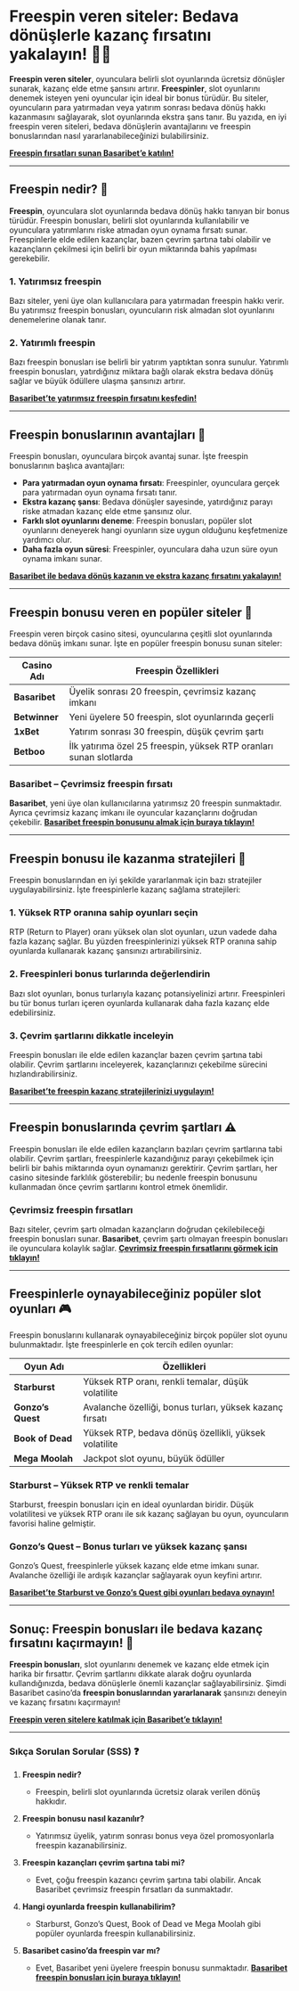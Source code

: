 # Freespin veren siteler: Bedava dönüşlerle kazanç fırsatını yakalayın! 🎰💸

**Freespin veren siteler**, oyunculara belirli slot oyunlarında ücretsiz dönüşler sunarak, kazanç elde etme şansını artırır. **Freespinler**, slot oyunlarını denemek isteyen yeni oyuncular için ideal bir bonus türüdür. Bu siteler, oyuncuların para yatırmadan veya yatırım sonrası bedava dönüş hakkı kazanmasını sağlayarak, slot oyunlarında ekstra şans tanır. Bu yazıda, en iyi freespin veren siteleri, bedava dönüşlerin avantajlarını ve freespin bonuslarından nasıl yararlanabileceğinizi bulabilirsiniz.

[**Freespin fırsatları sunan Basaribet’e katılın!**](https://casinotr.link/gWCRZ4)

---

## Freespin nedir? 🎯

**Freespin**, oyunculara slot oyunlarında bedava dönüş hakkı tanıyan bir bonus türüdür. Freespin bonusları, belirli slot oyunlarında kullanılabilir ve oyunculara yatırımlarını riske atmadan oyun oynama fırsatı sunar. Freespinlerle elde edilen kazançlar, bazen çevrim şartına tabi olabilir ve kazançların çekilmesi için belirli bir oyun miktarında bahis yapılması gerekebilir.

### **1. Yatırımsız freespin**
Bazı siteler, yeni üye olan kullanıcılara para yatırmadan freespin hakkı verir. Bu yatırımsız freespin bonusları, oyuncuların risk almadan slot oyunlarını denemelerine olanak tanır.

### **2. Yatırımlı freespin**
Bazı freespin bonusları ise belirli bir yatırım yaptıktan sonra sunulur. Yatırımlı freespin bonusları, yatırdığınız miktara bağlı olarak ekstra bedava dönüş sağlar ve büyük ödüllere ulaşma şansınızı artırır.

[**Basaribet’te yatırımsız freespin fırsatını keşfedin!**](https://casinotr.link/gWCRZ4)

---

## Freespin bonuslarının avantajları 🌟

Freespin bonusları, oyunculara birçok avantaj sunar. İşte freespin bonuslarının başlıca avantajları:

- **Para yatırmadan oyun oynama fırsatı**: Freespinler, oyunculara gerçek para yatırmadan oyun oynama fırsatı tanır.
- **Ekstra kazanç şansı**: Bedava dönüşler sayesinde, yatırdığınız parayı riske atmadan kazanç elde etme şansınız olur.
- **Farklı slot oyunlarını deneme**: Freespin bonusları, popüler slot oyunlarını deneyerek hangi oyunların size uygun olduğunu keşfetmenize yardımcı olur.
- **Daha fazla oyun süresi**: Freespinler, oyunculara daha uzun süre oyun oynama imkanı sunar.

[**Basaribet ile bedava dönüş kazanın ve ekstra kazanç fırsatını yakalayın!**](https://casinotr.link/gWCRZ4)

---

## Freespin bonusu veren en popüler siteler 🎲

Freespin veren birçok casino sitesi, oyuncularına çeşitli slot oyunlarında bedava dönüş imkanı sunar. İşte en popüler freespin bonusu sunan siteler:

| **Casino Adı**           | **Freespin Özellikleri**                                                |
|--------------------------|-------------------------------------------------------------------------|
| **Basaribet**            | Üyelik sonrası 20 freespin, çevrimsiz kazanç imkanı                     |
| **Betwinner**            | Yeni üyelere 50 freespin, slot oyunlarında geçerli                      |
| **1xBet**                | Yatırım sonrası 30 freespin, düşük çevrim şartı                         |
| **Betboo**               | İlk yatırıma özel 25 freespin, yüksek RTP oranları sunan slotlarda      |

### **Basaribet – Çevrimsiz freespin fırsatı**
**Basaribet**, yeni üye olan kullanıcılarına yatırımsız 20 freespin sunmaktadır. Ayrıca çevrimsiz kazanç imkanı ile oyuncular kazançlarını doğrudan çekebilir. [**Basaribet freespin bonusunu almak için buraya tıklayın!**](https://casinotr.link/gWCRZ4)

---

## Freespin bonusu ile kazanma stratejileri 🧠

Freespin bonuslarından en iyi şekilde yararlanmak için bazı stratejiler uygulayabilirsiniz. İşte freespinlerle kazanç sağlama stratejileri:

### **1. Yüksek RTP oranına sahip oyunları seçin**
RTP (Return to Player) oranı yüksek olan slot oyunları, uzun vadede daha fazla kazanç sağlar. Bu yüzden freespinlerinizi yüksek RTP oranına sahip oyunlarda kullanarak kazanç şansınızı artırabilirsiniz.

### **2. Freespinleri bonus turlarında değerlendirin**
Bazı slot oyunları, bonus turlarıyla kazanç potansiyelinizi artırır. Freespinleri bu tür bonus turları içeren oyunlarda kullanarak daha fazla kazanç elde edebilirsiniz.

### **3. Çevrim şartlarını dikkatle inceleyin**
Freespin bonusları ile elde edilen kazançlar bazen çevrim şartına tabi olabilir. Çevrim şartlarını inceleyerek, kazançlarınızı çekebilme sürecini hızlandırabilirsiniz.

[**Basaribet’te freespin kazanç stratejilerinizi uygulayın!**](https://casinotr.link/gWCRZ4)

---

## Freespin bonuslarında çevrim şartları ⚠️

Freespin bonusları ile elde edilen kazançların bazıları çevrim şartlarına tabi olabilir. Çevrim şartları, freespinlerle kazandığınız parayı çekebilmek için belirli bir bahis miktarında oyun oynamanızı gerektirir. Çevrim şartları, her casino sitesinde farklılık gösterebilir; bu nedenle freespin bonusunu kullanmadan önce çevrim şartlarını kontrol etmek önemlidir.

### **Çevrimsiz freespin fırsatları**
Bazı siteler, çevrim şartı olmadan kazançların doğrudan çekilebileceği freespin bonusları sunar. **Basaribet**, çevrim şartı olmayan freespin bonusları ile oyunculara kolaylık sağlar. [**Çevrimsiz freespin fırsatlarını görmek için tıklayın!**](https://casinotr.link/gWCRZ4)

---

## Freespinlerle oynayabileceğiniz popüler slot oyunları 🎮

Freespin bonuslarını kullanarak oynayabileceğiniz birçok popüler slot oyunu bulunmaktadır. İşte freespinlerle en çok tercih edilen oyunlar:

| **Oyun Adı**             | **Özellikleri**                                                      |
|--------------------------|----------------------------------------------------------------------|
| **Starburst**            | Yüksek RTP oranı, renkli temalar, düşük volatilite                  |
| **Gonzo’s Quest**        | Avalanche özelliği, bonus turları, yüksek kazanç fırsatı            |
| **Book of Dead**         | Yüksek RTP, bedava dönüş özellikli, yüksek volatilite               |
| **Mega Moolah**          | Jackpot slot oyunu, büyük ödüller                                  |

### **Starburst – Yüksek RTP ve renkli temalar**
Starburst, freespin bonusları için en ideal oyunlardan biridir. Düşük volatilitesi ve yüksek RTP oranı ile sık kazanç sağlayan bu oyun, oyuncuların favorisi haline gelmiştir.

### **Gonzo’s Quest – Bonus turları ve yüksek kazanç şansı**
Gonzo’s Quest, freespinlerle yüksek kazanç elde etme imkanı sunar. Avalanche özelliği ile ardışık kazançlar sağlayarak oyun keyfini artırır.

[**Basaribet’te Starburst ve Gonzo’s Quest gibi oyunları bedava oynayın!**](https://casinotr.link/gWCRZ4)

---

## Sonuç: Freespin bonusları ile bedava kazanç fırsatını kaçırmayın! 💸

**Freespin bonusları**, slot oyunlarını denemek ve kazanç elde etmek için harika bir fırsattır. Çevrim şartlarını dikkate alarak doğru oyunlarda kullandığınızda, bedava dönüşlerle önemli kazançlar sağlayabilirsiniz. Şimdi Basaribet casino’da **freespin bonuslarından yararlanarak** şansınızı deneyin ve kazanç fırsatını kaçırmayın!

[**Freespin veren sitelere katılmak için Basaribet’e tıklayın!**](https://casinotr.link/gWCRZ4)

---

### Sıkça Sorulan Sorular (SSS) ❓

1. **Freespin nedir?**
   - Freespin, belirli slot oyunlarında ücretsiz olarak verilen dönüş hakkıdır.

2. **Freespin bonusu nasıl kazanılır?**
   - Yatırımsız üyelik, yatırım sonrası bonus veya özel promosyonlarla freespin kazanabilirsiniz.

3. **Freespin kazançları çevrim şartına tabi mi?**
   - Evet, çoğu freespin kazancı çevrim şartına tabi olabilir. Ancak Basaribet çevrimsiz freespin fırsatları da sunmaktadır.

4. **Hangi oyunlarda freespin kullanabilirim?**
   - Starburst, Gonzo’s Quest, Book of Dead ve Mega Moolah gibi popüler oyunlarda freespin kullanabilirsiniz.

5. **Basaribet casino’da freespin var mı?**
   - Evet, Basaribet yeni üyelere freespin bonusu sunmaktadır. [**Basaribet freespin bonusları için buraya tıklayın!**](https://casinotr.link/gWCRZ4)
